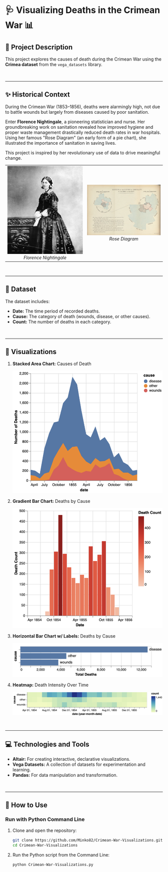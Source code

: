 # 🩺 **Visualizing Deaths in the Crimean War** 📊

## 📝 **Project Description**
This project explores the causes of death during the Crimean War using the **Crimea dataset** from the `vega_datasets` library. 

<br>

---

## ✨ **Historical Context**

During the Crimean War (1853–1856), deaths were alarmingly high, not due to battle wounds but largely from diseases caused by poor sanitation. 

Enter **Florence Nightingale**, a pioneering statistician and nurse. Her groundbreaking work on sanitation revealed how improved hygiene and proper waste management drastically reduced death rates in war hospitals. Using her famous "Rose Diagram" (an early form of a pie chart), she illustrated the importance of sanitation in saving lives.

This project is inspired by her revolutionary use of data to drive meaningful change.

<table align="center">
  <tr>
    <td align="center">
      <img src="pics/florence_nightingale.png" alt="Florence Nightingale" width="300">
      <br>
      <em>Florence Nightingale</em>
    </td>
    <td align="center">
      <img src="pics/rose_diagram.png" alt="Rose Diagram" width="300">
      <br>
      <em>Rose Diagram</em>
    </td>
  </tr>
</table>

<br>

---

## 📂 **Dataset** 
The dataset includes:

- **Date:** The time period of recorded deaths.
- **Cause:** The category of death (wounds, disease, or other causes).
- **Count:** The number of deaths in each category.
<br>

---

## 🎨 **Visualizations**

1. **Stacked Area Chart:** Causes of Death
   
   <img src="pics/stacked_area_graph.png" alt="Stacked area graph of causes of death" width="500">

3. **Gradient Bar Chart:** Deaths by Cause

   <img src="pics/gradient_bar_graph.png" alt="Gradient bar chart of causes of death" width="500">

5. **Horizontal Bar Chart w/ Labels:** Deaths by Cause
   
   <img src="pics/horizontal_bar_graph.png" alt="Horizontal bar chart with labels" width="500">

6. **Heatmap:** Death Intensity Over Time

   <img src="pics/heat_map.png" alt="heatmap showing the intensity of death over time" width="500">

 <br>
 
---

## 💻 **Technologies and Tools**
- **Altair:** For creating interactive, declarative visualizations.
- **Vega Datasets:** A collection of datasets for experimentation and learning.
- **Pandas:** For data manipulation and transformation.

<br>

---

## 🚀 **How to Use**

### **Run with Python Command Line**

1. Clone and open the repository:  
   ```bash
   git clone https://github.com/Minko82/Crimean-War-Visualizations.git
   cd Crimean-War-Visualizations
   ```

2. Run the Python script from the Command Line:
   ```bash
   python Crimean-War-Visualizations.py
   ```
